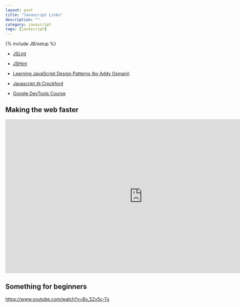 ```yaml
---
layout: post
title: "Javascript Links"
description: ""
category: javascript 
tags: [javascript]
---
```

{% include JB/setup %}


* [JSLint](http://www.jslint.com/)

* [JSHint](http://www.jshint.com/)

* [Learning JavaScript Design Patterns (by Addy Osmani)](http://addyosmani.com/resources/essentialjsdesignpatterns/book/)

* [Javascript @ Crockford](http://javascript.crockford.com/)

* [Google DevTools Course](http://discover-devtools.codeschool.com/)


## Making the web faster

<iframe width="854" height="480" src="https://www.youtube.com/embed/BaneWEqNcpE" frameborder="0" allowfullscreen></iframe>



## Something for beginners
<https://www.youtube.com/watch?v=Bv_5Zv5c-Ts>
